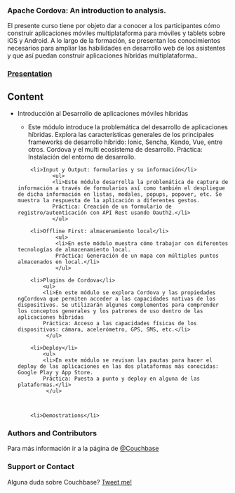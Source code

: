 ### Apache Cordova: An introduction to analysis.
El presente curso tiene por objeto dar a conocer a los participantes cómo construir aplicaciones móviles multiplataforma para móviles y tablets sobre iOS y Android. A lo largo de la formación, se presentan los conocimientos necesarios para ampliar las habilidades en desarrollo web de los asistentes y que así puedan construir aplicaciones híbridas multiplataforma..

<h3><a href="presentation/presentation.html">Presentation</a>
<h2>Content</h2>
<p>
<ul>
        <li>Introducción al Desarrollo de aplicaciones móviles híbridas</li>
               <ul>
               <li>Este módulo introduce la problemática del desarrollo de aplicaciones híbridas. Explora las características generales de los principales frameworks de desarrollo híbrido: Ionic, Sencha, Kendo, Vue, entre otros.
               Cordova y el multi ecosistema de desarrollo.
               Práctica: Instalación del entorno de desarrollo.</li>
               </ul>

        <li>Input y Output: formularios y su información</li>
               <ul>
               <li>Este módulo desarrolla la problemática de captura de información a través de formularios así como también el despliegue de dicha información en listas, modales, popups, popover, etc. Se muestra la respuesta de la aplicación a diferentes gestos.
               Práctica: Creación de un formulario de registro/autenticación con API Rest usando Oauth2.</li>
               </ul>

        <li>Offline First: almacenamiento local</li>
                <ul>
                <li>En este módulo muestra cómo trabajar con diferentes tecnologías de almacenamiento local.
                Práctica: Generación de un mapa con múltiples puntos almacenados en local.</li>
                </ul>

        <li>Plugins de Cordova</li>
            <ul>
            <li>En este módulo se explora Cordova y las propiedades ngCordova que permiten acceder a las capacidades nativas de los dispositivos. Se utilizarán algunos complementos para comprender los conceptos generales y los patrones de uso dentro de las aplicaciones híbridas
            Práctica: Acceso a las capacidades físicas de los dispositivos: cámara, acelerómetro, GPS, SMS, etc.</li>
             </ul>

        <li>Deploy</li>
            <ul>
            <li>En este módulo se revisan las pautas para hacer el deploy de las aplicaciones en las dos plataformas más conocidas: Google Play y App Store.
            Práctica: Puesta a punto y deploy en alguna de las plataformas.</li>      
             </ul>



        <li>Demostrations</li>
</ul>
</p>

### Authors and Contributors
Para más información ir a la página de <a href="http://www.couchbase.com" class="user-mention">@Couchbase</a>

### Support or Contact
Alguna duda sobre Couchbase? <a href="https://twitter.com/agustincl">Tweet me!</a>
